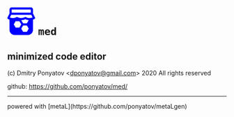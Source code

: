 # ![logo](doc/logo.png) `med`
## minimized code editor

(c) Dmitry Ponyatov <<dponyatov@gmail.com>> 2020 All rights reserved

github: https://github.com/ponyatov/med/


<hr>
powered with [metaL](https://github.com/ponyatov/metaLgen)
